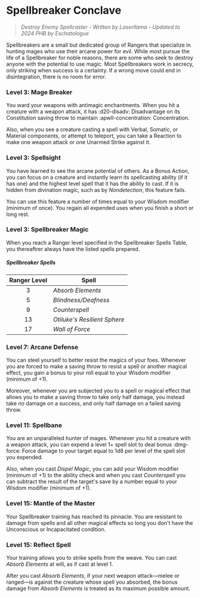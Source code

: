 # Spellbreaker Conclave

> *Destroy Enemy Spellcaster - Written by Laserllama - Updated to 2024 PHB by Eschatologue*

Spellbreakers are a small but dedicated group of Rangers that specialize in hunting mages who use their arcane power for evil. While most pursue the life of a Spellbreaker for noble reasons, there are some who seek to destroy anyone with the potential to use magic. Most Spellbreakers work in secrecy, only striking when success is a certainty. If a wrong move could end in disintegration, there is no room for error.

### Level 3: Mage Breaker

You ward your weapons with antimagic enchantments. When you hit a creature with a weapon attack, it has :d20-disadv: Disadvantage on its Constitution saving throw to maintain :apwll-concentration: Concentration.

Also, when you see a creature casting a spell with Verbal, Somatic, or Material components, or attempt to teleport, you can take a Reaction to make one weapon attack or one Unarmed Strike against it.

### Level 3: Spellsight

You have learned to see the arcane potential of others. As a Bonus Action, you can focus on a creature and instantly learn its spellcasting ability (if it has one) and the highest level spell that it has the ability to cast. If it is hidden from divination magic, such as by *Nondetection*, this feature fails.

You can use this feature a number of times equal to your Wisdom modifier (minimum of once). You regain all expended uses when you finish a short or long rest.

### Level 3: Spellbreaker Magic

When you reach a Ranger level specified in the Spellbreaker Spells Table, you thereaftrer always have the listed spells prepared.

##### Spellbreaker Spells

| Ranger Level | Spell |
|:-:|---|
| 3 | *Absorb Elements* |
| 5 | *Blindness/Deafness* |
| 9 | *Counterspell* |
| 13 | *Otiluke's Resilient Sphere* |
| 17 | *Wall of Force* |

### Level 7: Arcane Defense

You can steel yourself to better resist the magics of your foes. Whenever you are forced to make a saving throw to resist a spell or another magical effect, you gain a bonus to your roll equal to your Wisdom modifier (minimum of +1).

Moreover, whenever you are subjected you to a spell or magical effect that allows you to make a saving throw to take only half damage, you instead take no damage on a success, and only half damage on a failed saving throw.

### Level 11: Spellbane

You are an unparalleled hunter of mages. Whenever you hit a creature with a weapon attack, you can expend a level 1+ spell slot to deal bonus :dmg-force: Force damage to your target equal to 1d8 per level of the spell slot you expended.

Also, when you cast *Dispel Magic*, you can add your Wisdom modifier (minimum of +1) to the ability check and when you cast *Counterspell* you can subtract the result of the target's save by a number equal to your Wisdom modifier (minimum of +1).

### Level 15: Mantle of the Master

Your Spellbreaker training has reached its pinnacle. You are resistant to damage from spells and all other magical effects so long you don't have the Unconscious or Incapacitated condition.

### Level 15: Reflect Spell

Your training allows you to strike spells from the weave. You can cast *Absorb Elements* at will, as if cast at level 1.

After you cast *Absorb Elements*, if your next weapon attack—melee or ranged—is against the creature whose spell you absorbed, the bonus damage from *Absorb Elements* is treated as its maximum possible amount.